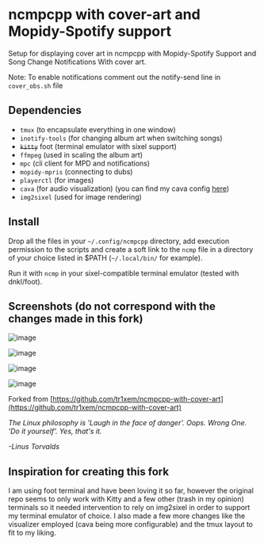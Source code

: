 # ncmpcpp with cover-art and Mopidy-Spotify support

Setup for displaying cover art in ncmpcpp with Mopidy-Spotify Support and Song Change Notifications With cover art.

Note: To enable notifications comment out the notify-send line in `cover_obs.sh` file


## Dependencies

- `tmux`            (to encapsulate everything in one window)  
- `inotify-tools`           (for changing album art when switching songs)  
- ~~`kitty`~~ foot          (terminal emulator with sixel support)
- `ffmpeg`          (used in scaling the album art)  
- `mpc`         (cli client for MPD and notifications)  
- `mopidy-mpris`            (connecting to dubs)  
- `playerctl`           (for images)
- `cava`            (for audio visualization) (you can find my cava config [here](https://github.com/thewebmasterp/dotfiles/tree/main/.config/cava))
- `img2sixel`           (used for image rendering)

## Install
Drop all the files in your `~/.config/ncmpcpp` directory, add execution permission to the scripts and create a soft link to the ```ncmp``` file in a directory of your choice listed in $PATH (`~/.local/bin/` for example).


Run it with `ncmp` in your sixel-compatible terminal emulator (tested with dnkl/foot).

## Screenshots (do not correspond with the changes made in this fork)
![image](https://github.com/user-attachments/assets/3ba50d36-b5d5-4fa4-94cc-cebb1a9f6af2)

![image](https://github.com/user-attachments/assets/b38a1247-646a-44d9-b9e8-7af601fb6095)

![image](https://github.com/user-attachments/assets/297c8c97-3d01-431c-8935-a5557d9c40ad)

![image](https://github.com/user-attachments/assets/df054a43-86a8-4996-93b9-1ef869dd416a)


Forked from [https://github.com/tr1xem/ncmpcpp-with-cover-art](https://github.com/tr1xem/ncmpcpp-with-cover-art)


_The Linux philosophy is 'Laugh in the face of danger'. Oops. Wrong One. 'Do it yourself'. Yes, that's it._

_-Linus Torvalds_


## Inspiration for creating this fork
I am using foot terminal and have been loving it so far, however the original repo seems to only work with Kitty and a few other (trash in my opinion) terminals so it needed intervention to rely on img2sixel in order to support my terminal emulator of choice. I also made a few more changes like the visualizer employed (cava being more configurable) and the tmux layout to fit to my liking.
